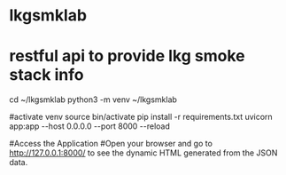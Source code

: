# lkgsmklab
# restful api to provide lkg smoke stack info

cd ~/lkgsmklab
python3 -m venv ~/lkgsmklab

#activate venv 
source bin/activate
pip install -r requirements.txt
uvicorn app:app --host 0.0.0.0 --port 8000 --reload

#Access the Application
#Open your browser and go to http://127.0.0.1:8000/ to see the dynamic HTML generated from the JSON data.

